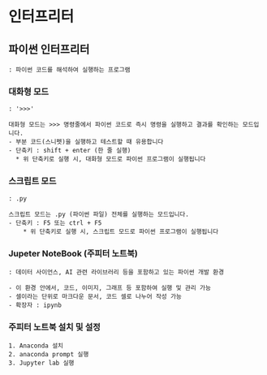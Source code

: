 # 인터프리터

## 파이썬 인터프리터
    : 파이썬 코드를 해석하여 실행하는 프로그램


### 대화형 모드
    : '>>>' 

    대화형 모드는 >>> 명령줄에서 파이썬 코드로 즉시 명령을 실행하고 결과를 확인하는 모드입니다.
    - 부분 코드(스니펫)을 실행하고 테스트할 때 유용합니다
    - 단축키 : shift + enter (한 줄 실행)
      * 위 단축키로 실행 시, 대화형 모드로 파이썬 프로그램이 실행됩니다


### 스크립트 모드
    : .py

    스크립트 모드는 .py (파이썬 파일) 전체를 실행하는 모드입니다.
    - 단축키 : F5 또는 ctrl + F5
        * 위 단축키로 실행 시, 스크립트 모드로 파이썬 프로그램이 실행됩니다


### Jupeter NoteBook (주피터 노트북)
    : 데이터 사이언스, AI 관련 라이브러리 등을 포함하고 있는 파이썬 개발 환경

    - 이 환경 안에서, 코드, 이미지, 그래프 등 포함하여 실행 및 관리 가능
    - 셀이라는 단위로 마크다운 문서, 코드 셀로 나누어 작성 가능
    - 확장자 : ipynb

### 주피터 노트북 설치 및 설정
    1. Anaconda 설치
    2. anaconda prompt 실행
    3. Jupyter lab 실행
